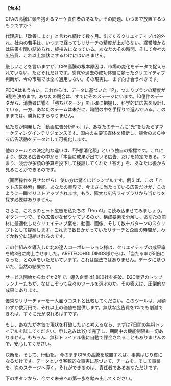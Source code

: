 **【台本】**

CPAの高騰に頭を抱えるマーケ責任者のあなた。その問題、いつまで放置するつもりですか？

代理店に「改善します」と言われ続けて数ヶ月。出てくるクリエイティブは的外れ。社内の若手は、いつまで経ってもリサーチの精度が上がらない。経営陣からは結果を問い詰められ、板挟みになっている。あなたのその時間、そして会社の広告費、これ以上無駄にするわけにはいきません。

厳しいことを言いますが、CPA高騰の根本原因は、市場の変化をデータで捉えられていない、ただそれだけです。感覚や過去の成功体験に頼ったクリエイティブ判断が、今の市場では全く通用しない。その現実に、まず向き合うべきです。

PDCAはもう古い。これからは、データに基づいた「P」、つまりプランの精度が9割を決めます。あなたの競合は、すでにそのステージにいます。10億件のデータから、消費者に響く「勝ちパターン」を正確に把握し、科学的に広告を設計している。一方、あなたのチームは未だに、暗闇の中を手探りで進んでいる。このままでは、勝負にすらなりません。

私たちが開発した「動画広告分析Pro」は、あなたのチームに”光”をもたらすマーケティングインテリジェンスです。国内の主要10媒体を横断し、競合のあらゆる広告活動をデータとして可視化します。

他のツールとの決定的な違いは、「予想消化額」という独自の指標です。これにより、数ある広告の中から「本当に成果が出ている広告」だけを特定できる。つまり、競合が多額の予算を投下して検証してくれた「答え」を、あなたは後から見ることができるのです。

（画面操作を見せながら）
使い方は驚くほどシンプルです。例えば、この「ヒット広告検索」機能。あなたの業界で、今まさに当たっている広告だけが、このように一瞬でリストアップされます。もう、膨大な広告ライブラリから当たりを探す必要はありません。

さらに、これらのヒット広告を私たちの「Pro AI」に読み込ませてみましょう。ボタン一つで、その広告がなぜウケているのか、構成要素を分解し、あなたの商材に最適化したクリエイティブ案を、動画、画像、そして数十パターンのスクリプトとして提案します。これまで数日かかっていたリサーチと企画の時間が、わずか数分に短縮されるのです。

この仕組みを導入した北の達人コーポレーション様は、クリエイティブの成果率を約3倍に向上させました。ARETECOHOLDINGS様からは、「当たる率が5倍になった」との声をいただいています。これは魔法ではありません。データに基づいた、当然の結果です。

サービス開始からわずか2年で、導入企業は1,800社を突破。D2C業界のトップランナーたちが、なぜこぞって我々のツールを選ぶのか。その答えは、圧倒的な成果にあります。

優秀なリサーチャーを一人雇うコストと比較してください。このツールは、月額わずか数万円で、それ以上の価値を提供します。無駄な広告費を1%でも削減できれば、すぐに元が取れるはずです。

もし、あなたが本気で現状を打破したいと考えるなら、まずは7日間の無料トライアルを試してください。申し込みは1分で完了し、期間中の機能制限も一切ありません。もちろん、無料トライアル後に自動で課金されることもありませんので、安心してください。

決断を。そして、行動を。
今のままCPAの高騰を放置すれば、事業はじり貧になるだけです。データという客観的な事実に基づいて、チームを、そして事業を、次のステージへ導く。それができるのは、責任者であるあなただけです。

下のボタンから、今すぐ未来への第一歩を踏み出してください。

